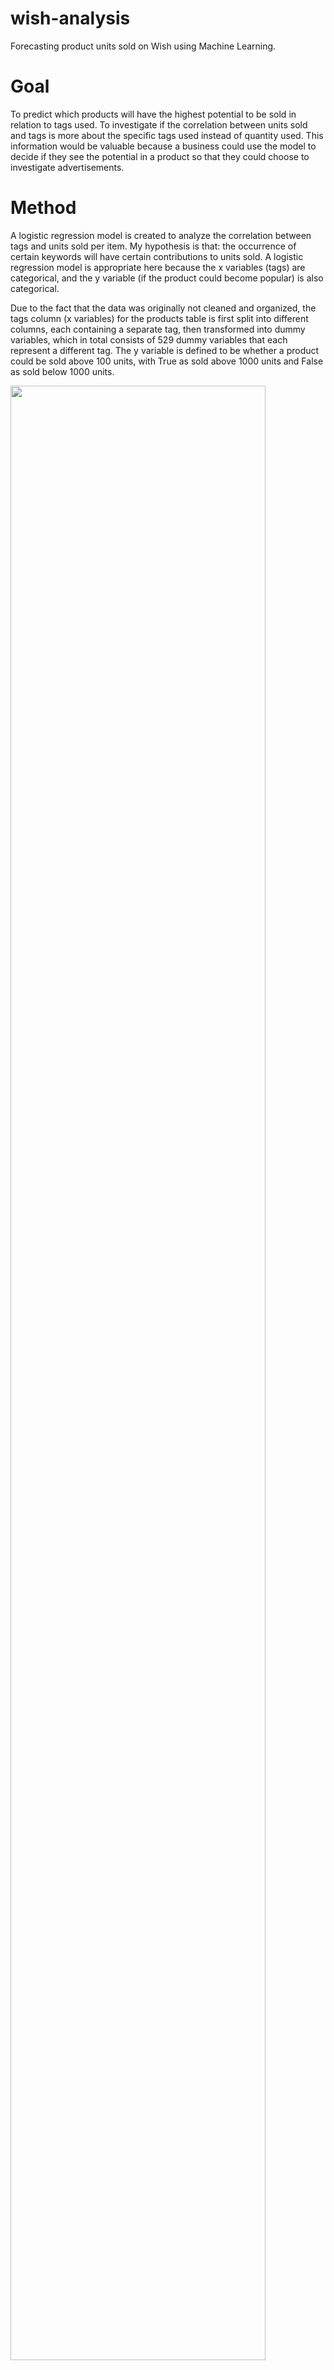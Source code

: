# wish-analysis
Forecasting product units sold on Wish using Machine Learning. 


# Goal
To predict which products will have the highest potential to be sold in relation to tags used. To investigate if the correlation between units sold and tags is more about the specific tags used instead of quantity used. This information would be valuable because a business could use the model to decide if they see the potential in a product so that they could choose to investigate advertisements. 

# Method 
A logistic regression model is created to analyze the correlation between tags and units sold per item. My hypothesis is that: the occurrence of certain keywords will have certain contributions to units sold. A logistic regression model is appropriate here because the x variables (tags) are categorical, and the y variable (if the product could become popular) is also categorical. 

Due to the fact that the data was originally not cleaned and organized, the tags column (x variables) for the products table is first split into different columns, each containing a separate tag, then transformed into dummy variables, which in total consists of 529 dummy variables that each represent a different tag. The y variable is defined to be whether a product could be sold above 100 units, with True as sold above 1000 units and False as sold below 1000 units. 

<img src="https://user-images.githubusercontent.com/65926359/101326691-7e10b600-3822-11eb-8476-0d8e8c108fbc.png" width="90%"></img> 

(The above screenshot shows the output of the columns, after transforming string variables into dummy variables. A 0 represents the tag not present, and a 1 represents the tag present)

After the data is split to 70% training, and 30% testing, the data is trained according to the training set, and it produces an accuracy score of 0.6292372881355932 for the testing set. Although this accuracy level is not significantly high, it is higher than a 50% guess.

Confusion matrix:

<img src="https://user-images.githubusercontent.com/65926359/101326840-b2847200-3822-11eb-9047-8dc40fa4dc1e.png" width="90%"></img> 

The confusion matrix shows the labels that could provide further insight on the accuracy rate. The diagonal from top left to bottom right shows when the prediction is right and the opposite diagonal shows when the prediction is wrong. It is observed that a high portion of inaccuracies is due to the False Positive label (23%). This means that there might be some products that will not perform as well as predicted. However, the True positive rate is also high with a 48%, which means that business will be less likely to miss out potential products that will perform as predicted. Therefore, this model could be qualified to use as a reference for business decisions. 


# Outcome
For the implementation of this model, a list could be created to represent the present or non-present of tags used for a product. The list should contain 529 numbers, with 0 representing a tag not being present, and 1 representing a tag being present. The example above shows a random generated list that could represent a possible tags used on a product, and for this hypothetical product, the prediction is that it could be sold above 1000 units.


Nevertheless, I also acknowledge that there may be some potential incompetence of this model. First of all, due to the fact that there are only 1573 rows of data available in the data set, the size of the data set might not be large enough to train a very accurate model. Secondly, because the goal of this model is to examine the relationship between specific tags used and the potential popularity of the product, I did not take into account other variables, such as the product’s price, discount, ads used on the product and etc. While specific tags used alone may not be causal to the result, a more complete model should take into account more variables. 

